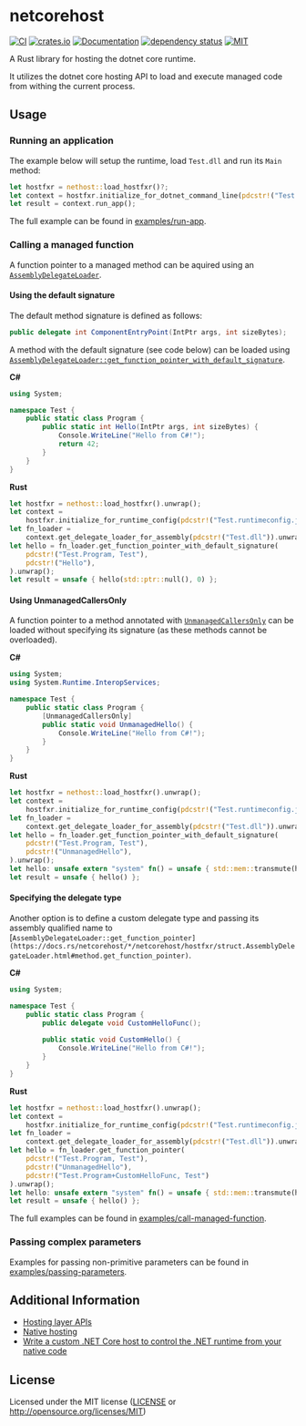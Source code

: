 # netcorehost

[![CI](https://github.com/OpenByteDev/netcorehost/actions/workflows/ci.yml/badge.svg)](https://github.com/OpenByteDev/netcorehost/actions/workflows/ci.yml)
[![crates.io](https://img.shields.io/crates/v/netcorehost.svg)](https://crates.io/crates/netcorehost)
[![Documentation](https://docs.rs/netcorehost/badge.svg)](https://docs.rs/netcorehost)
[![dependency status](https://deps.rs/repo/github/openbytedev/netcorehost/status.svg)](https://deps.rs/repo/github/openbytedev/netcorehost)
[![MIT](https://img.shields.io/crates/l/netcorehost.svg)](https://github.com/OpenByteDev/netcorehost/blob/master/LICENSE)

<!-- cargo-sync-readme start -->

A Rust library for hosting the dotnet core runtime.

It utilizes the dotnet core hosting API to load and execute managed code from withing the current process. 

## Usage
### Running an application
The example below will setup the runtime, load `Test.dll` and run its `Main` method:
```rust
let hostfxr = nethost::load_hostfxr()?;
let context = hostfxr.initialize_for_dotnet_command_line(pdcstr!("Test.dll")).unwrap();
let result = context.run_app();
```
The full example can be found in [examples/run-app](https://github.com/OpenByteDev/netcorehost/tree/master/examples/run-app).

### Calling a managed function
A function pointer to a managed method can be aquired using an [`AssemblyDelegateLoader`](https://docs.rs/netcorehost/*/netcorehost/hostfxr/struct.AssemblyDelegateLoader.html).

#### Using the default signature
The default method signature is defined as follows:
```csharp
public delegate int ComponentEntryPoint(IntPtr args, int sizeBytes);
```

A method with the default signature (see code below) can be loaded using [`AssemblyDelegateLoader::get_function_pointer_with_default_signature`](https://docs.rs/netcorehost/*/netcorehost/hostfxr/struct.AssemblyDelegateLoader.html#method.get_function_pointer_with_default_signature).

**C#**
```cs
using System;

namespace Test {
    public static class Program {
        public static int Hello(IntPtr args, int sizeBytes) {
            Console.WriteLine("Hello from C#!");
            return 42;
        }
    }
}
```

**Rust**
```rust
let hostfxr = nethost::load_hostfxr().unwrap();
let context =
    hostfxr.initialize_for_runtime_config(pdcstr!("Test.runtimeconfig.json")).unwrap();
let fn_loader =
    context.get_delegate_loader_for_assembly(pdcstr!("Test.dll")).unwrap();
let hello = fn_loader.get_function_pointer_with_default_signature(
    pdcstr!("Test.Program, Test"),
    pdcstr!("Hello"),
).unwrap();
let result = unsafe { hello(std::ptr::null(), 0) };
```

#### Using UnmanagedCallersOnly
A function pointer to a method annotated with [`UnmanagedCallersOnly`](https://docs.microsoft.com/en-us/dotnet/api/system.runtime.interopservices.unmanagedcallersonlyattribute) can be loaded without specifying its signature (as these methods cannot be overloaded).

**C#**
```cs
using System;
using System.Runtime.InteropServices;

namespace Test {
    public static class Program {
        [UnmanagedCallersOnly]
        public static void UnmanagedHello() {
            Console.WriteLine("Hello from C#!");
        }
    }
}
```

**Rust**
```rust
let hostfxr = nethost::load_hostfxr().unwrap();
let context =
    hostfxr.initialize_for_runtime_config(pdcstr!("Test.runtimeconfig.json")).unwrap();
let fn_loader =
    context.get_delegate_loader_for_assembly(pdcstr!("Test.dll")).unwrap();
let hello = fn_loader.get_function_pointer_with_default_signature(
    pdcstr!("Test.Program, Test"),
    pdcstr!("UnmanagedHello"),
).unwrap();
let hello: unsafe extern "system" fn() = unsafe { std::mem::transmute(hello) };
let result = unsafe { hello() };
```


#### Specifying the delegate type
Another option is to define a custom delegate type and passing its assembly qualified name to [`AssemblyDelegateLoader::get_function_pointer](https://docs.rs/netcorehost/*/netcorehost/hostfxr/struct.AssemblyDelegateLoader.html#method.get_function_pointer)`.

**C#**
```cs
using System;

namespace Test {
    public static class Program {
        public delegate void CustomHelloFunc();
    
        public static void CustomHello() {
            Console.WriteLine("Hello from C#!");
        }
    }
}
```

**Rust**
```rust
let hostfxr = nethost::load_hostfxr().unwrap();
let context =
    hostfxr.initialize_for_runtime_config(pdcstr!("Test.runtimeconfig.json")).unwrap();
let fn_loader =
    context.get_delegate_loader_for_assembly(pdcstr!("Test.dll")).unwrap();
let hello = fn_loader.get_function_pointer(
    pdcstr!("Test.Program, Test"),
    pdcstr!("UnmanagedHello"),
    pdcstr!("Test.Program+CustomHelloFunc, Test")
).unwrap();
let hello: unsafe extern "system" fn() = unsafe { std::mem::transmute(hello) };
let result = unsafe { hello() };
```

The full examples can be found in [examples/call-managed-function](https://github.com/OpenByteDev/netcorehost/tree/master/examples/call-managed-function).

### Passing complex parameters
Examples for passing non-primitive parameters can be found in [examples/passing-parameters](https://github.com/OpenByteDev/netcorehost/tree/master/examples/passing-parameters).

<!-- cargo-sync-readme end -->

## Additional Information
- [Hosting layer APIs](https://github.com/dotnet/core-setup/blob/master/Documentation/design-docs/hosting-layer-apis.md)
- [Native hosting](https://github.com/dotnet/core-setup/blob/master/Documentation/design-docs/native-hosting.md#runtime-properties)
- [Write a custom .NET Core host to control the .NET runtime from your native code](https://docs.microsoft.com/en-us/dotnet/core/tutorials/netcore-hosting)

## License
Licensed under the MIT license ([LICENSE](https://github.com/OpenByteDev/netcorehost/blob/master/LICENSE) or http://opensource.org/licenses/MIT)
